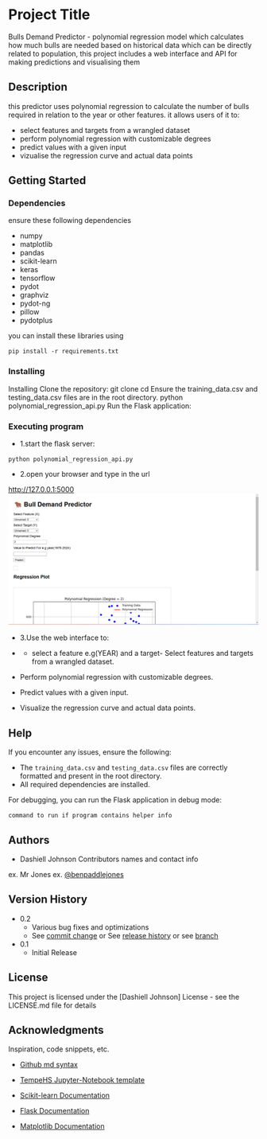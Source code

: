 # Project Title

Bulls Demand Predictor - polynomial regression model which calculates how much bulls are needed based on historical data which can be directly related to population, this project includes a web interface and API for making predictions and visualising them

## Description

this predictor uses polynomial regression to calculate the number of bulls required in relation to the year or other features. it allows users of it to:

- select features and targets from a wrangled dataset
- perform polynomial regression with customizable degrees
- predict values with a given input
- vizualise the regression curve and actual data points

## Getting Started

### Dependencies

ensure these following dependencies

- numpy
- matplotlib
- pandas
- scikit-learn
- keras
- tensorflow
- pydot
- graphviz
- pydot-ng
- pillow
- pydotplus

you can install these libraries using

```
pip install -r requirements.txt
```

### Installing

Installing
Clone the repository:
git clone <repository-url>
cd <repository-folder>
Ensure the training_data.csv and testing_data.csv files are in the root directory.
python polynomial_regression_api.py
Run the Flask application:

### Executing program

- 1.start the flask server:

```
python polynomial_regression_api.py
```

- 2.open your browser and type in the url

http://127.0.0.1:5000
![alt text](image.png)

- 3.Use the web interface to:

- - select a feature e.g(YEAR) and a target- Select features and targets from a wrangled dataset.
- Perform polynomial regression with customizable degrees.
- Predict values with a given input.
- Visualize the regression curve and actual data points.

## Help

If you encounter any issues, ensure the following:

- The `training_data.csv` and `testing_data.csv` files are correctly formatted and present in the root directory.
- All required dependencies are installed.

For debugging, you can run the Flask application in debug mode:

```
command to run if program contains helper info
```

## Authors

- Dashiell Johnson
  Contributors names and contact info

ex. Mr Jones
ex. [@benpaddlejones](https://github.com/benpaddlejones)

## Version History

- 0.2
  - Various bug fixes and optimizations
  - See [commit change]() or See [release history]() or see [branch]()
- 0.1
  - Initial Release

## License

This project is licensed under the [Dashiell Johnson] License - see the LICENSE.md file for details

## Acknowledgments

Inspiration, code snippets, etc.

- [Github md syntax](https://docs.github.com/en/get-started/writing-on-github/getting-started-with-writing-and-formatting-on-github/basic-writing-and-formatting-syntax)
- [TempeHS Jupyter-Notebook template](https://github.com/TempeHS/TempeHS_Jupyter-Notebook_DevContainer)

- [Scikit-learn Documentation](https://scikit-learn.org/stable/)
- [Flask Documentation](https://flask.palletsprojects.com/)
- [Matplotlib Documentation](https://matplotlib.org/)
